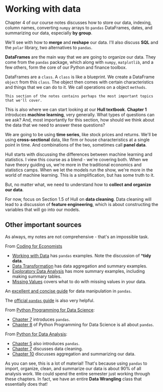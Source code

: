 # Working with data

Chapter 4 of our course notes discusses how to store our data, indexing, column names, converting `numpy` arrays to `pandas` DataFrames, dates, and summarizing our data, especially **by group**. 

We'll see with how to **merge** and **reshape** our data. I'll also discuss **SQL** and the `polar` library, two alternatives to `pandas`.

**DataFrames** are the main way that we are going to organize our data. They come from the `pandas` package, which along with `numpy`, `matplotlib`, and a few others, form the core of our Python and finance toolbox.

DataFrames are a `class`. A `class` is like a blueprint. We create a DataFrame `object` from this `class`. The object then comes with certain characteristics and things that we can do to it. We call operations on a object `methods`.

```{note}
This section of the notes contains perhaps the most important topics that we'll cover. 
```

This is also where we can start looking at our **Hull textbook**. **Chapter 1** introduces **machine learning**, very generally. What types of questions can we ask? And, most importantly for this section, how should we think about the data that we need to answer these questions?

We are going to be using **time series**, like stock prices and returns. We'll be using **cross-sectional** data, like firm or house characteristics at a single point in time. And combinations of the two, sometimes call **panel data**.

Hull starts with discussing the differences between machine learning and statistics. I view this course as a blend - we're covering both. When we have theory guiding us, we're more in the traditional economics and statistics camps. When we let the models run the show, we're more in the world of machine learning. This is a simplification, but has some truth to it. 

But, no matter what, we need to understand how to **collect and organize our data**. 

For now, focus on Section 1.5 of Hull on **data cleaning**. Data cleaning will lead to a discussion of **feature engineering**, which is about constructing the variables that will go into our models.


## Other important sources

As always, my notes are not comprehensive - that's an impossible task.

From [Coding for Economists](https://aeturrell.github.io/coding-for-economists/intro.html)
- [Working with Data](https://aeturrell.github.io/coding-for-economists/data-intro.html) has `pandas` examples. Note the discussion of ***tidy data**. 
- [Data Transformation](https://aeturrell.github.io/coding-for-economists/data-transformation.html) has data aggregation and summary examples.
- [Exploratory Data Analysis](https://aeturrell.github.io/coding-for-economists/data-exploratory-analysis.html) has more summary examples, including making summary tables. 
- [Missing Values](https://aeturrell.github.io/coding-for-economists/data-missing-values.html) covers what to do with missing values in your data.

An [excellent and concise guide](https://www.mit.edu/~amidi/teaching/data-science-tools/study-guide/data-manipulation-with-python/#main-concepts) for data manipulation in `pandas`.

The [official `pandas` guide](https://pandas.pydata.org/pandas-docs/stable/user_guide/10min.html) is also very helpful.

From [Python Programming for Data Science](https://www.tomasbeuzen.com/python-programming-for-data-science/README.html):
- [Chapter 7](https://www.tomasbeuzen.com/python-programming-for-data-science/chapters/chapter7-pandas.html) introduces `pandas`.
- [Chapter 8](https://www.tomasbeuzen.com/python-programming-for-data-science/chapters/chapter8-wrangling-basics.html) of Python Programming for Data Science is all about `pandas`. 

From [Python for Data Analysis](https://wesmckinney.com/book/):
- [Chapter 5](https://wesmckinney.com/book/pandas-basics.html) also introduces `pandas`.
- [Chapter 7](https://wesmckinney.com/book/data-cleaning.html) discusses data cleaning. 
- [Chapter 10](https://wesmckinney.com/book/data-aggregation.html) discusses aggregation and summarizing our data.



As you can see, this is a lot of material! That's because using `pandas` to import, organize, clean, and summarize our data is about 90% of all analysis work. We could spend the entire semester just working through these chapters. In fact, we have an entire **Data Wrangling** class that essentially does that!

